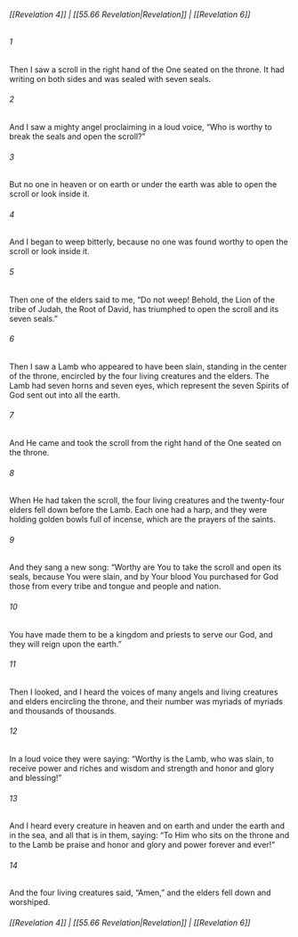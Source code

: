 
###### [[Revelation 4]] | [[55.66 Revelation|Revelation]] | [[Revelation 6]]

###### 1
Then I saw a scroll in the right hand of the One seated on the throne. It had writing on both sides and was sealed with seven seals.
###### 2
And I saw a mighty angel proclaiming in a loud voice, “Who is worthy to break the seals and open the scroll?”
###### 3
But no one in heaven or on earth or under the earth was able to open the scroll or look inside it.
###### 4
And I began to weep bitterly, because no one was found worthy to open the scroll or look inside it.
###### 5
Then one of the elders said to me, “Do not weep! Behold, the Lion of the tribe of Judah, the Root of David, has triumphed to open the scroll and its seven seals.”
###### 6
Then I saw a Lamb who appeared to have been slain, standing in the center of the throne, encircled by the four living creatures and the elders. The Lamb had seven horns and seven eyes, which represent the seven Spirits of God sent out into all the earth.
###### 7
And He came and took the scroll from the right hand of the One seated on the throne.
###### 8
When He had taken the scroll, the four living creatures and the twenty-four elders fell down before the Lamb. Each one had a harp, and they were holding golden bowls full of incense, which are the prayers of the saints.
###### 9
And they sang a new song: “Worthy are You to take the scroll and open its seals, because You were slain, and by Your blood You purchased for God those from every tribe and tongue and people and nation.
###### 10
You have made them to be a kingdom and priests to serve our God, and they will reign upon the earth.”
###### 11
Then I looked, and I heard the voices of many angels and living creatures and elders encircling the throne, and their number was myriads of myriads and thousands of thousands.
###### 12
In a loud voice they were saying: “Worthy is the Lamb, who was slain, to receive power and riches and wisdom and strength and honor and glory and blessing!”
###### 13
And I heard every creature in heaven and on earth and under the earth and in the sea, and all that is in them, saying: “To Him who sits on the throne and to the Lamb be praise and honor and glory and power forever and ever!”
###### 14
And the four living creatures said, “Amen,” and the elders fell down and worshiped.

###### [[Revelation 4]] | [[55.66 Revelation|Revelation]] | [[Revelation 6]]
